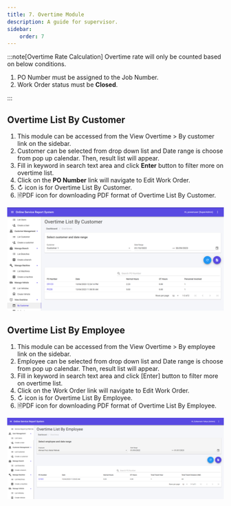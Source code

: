 ```yaml
---
title: 7. Overtime Module
description: A guide for supervisor.
sidebar:
    order: 7
---
```


:::note[Overtime Rate Calculation]
Overtime rate will only be counted based on below conditions.
1. PO Number must be assigned to the Job Number.
2. Work Order status must be **Closed**.

:::

## Overtime List By Customer

1. This module can be accessed from the View Overtime > By customer link on the sidebar.
2. Customer can be selected from drop down list and Date range is choose from pop up calendar. Then, result list will appear.
3. Fill in keyword in search text area and click **Enter** button to filter more on overtime list.
4. Click on the **PO Number** link will navigate to Edit Work Order.
5. ↻ icon is for Overtime List By Customer.
6. 🗎PDF icon for downloading PDF format of Overtime List By Customer.

![Overtime list](../../../assets/admin/overtimemodule/overtimelist.png)

## Overtime List By Employee

1. This module can be accessed from the View Overtime > By employee link on the sidebar.
2. Employee can be selected from drop down list and Date range is choose from pop up calendar. Then, result list will appear.
3. Fill in keyword in search text area and click [Enter] button to filter more on overtime list.
4. Click on the Work Order link will navigate to Edit Work Order.
5. ↻ icon is for Overtime List By Employee.
6. 🗎PDF icon for downloading PDF format of Overtime List By Employee.

![Overtime list by Employee](../../../assets/admin/overtimemodule/overtimelist_employee.png)